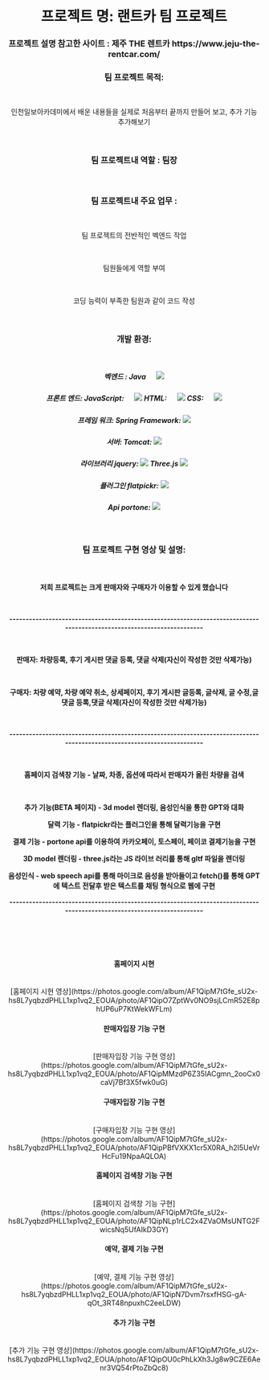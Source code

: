 <h1 align="center">프로젝트 명: 랜트카 팀 프로젝트</h1>
<h3 align="center">프로젝트 설명 참고한 사이트 : 제주 THE 렌트카 https://www.jeju-the-rentcar.com/</h3>
 
<h3 align="center">팀 프로젝트 목적: </h3> <br>

<p align="center">인천일보아카데미에서 배운 내용들을 실제로 처음부터 끝까지 만들어 보고, 추가 기능 추가해보기 </p>
 <br>

<h3 align="center">팀 프로젝트내 역할 : 팀장</h3> <br>
 <h3 align="center">팀 프로젝트내 주요 업무 : </h3> <br>

  <p align="center">팀 프로젝트의 전반적인 벡엔드 작업</p> <br>
  
  <p align="center">팀원들에게 역할 부여</p> <br>
  
   <p align="center">코딩 능력이 부족한 팀원과  같이 코드 작성</p> <br>

<h4 align="center">
 
 <h3 align="center">개발 환경: </h3> 

  <br>
  <h5 align="center">
  벡엔드 :
  Java &emsp; <img src="https://skillicons.dev/icons?i=java"> 
  </h5>
 
  <h5 align="center">
  프론트 엔드:
   JavaScript: &emsp; <img src="https://skillicons.dev/icons?i=js">
   HTML: &emsp; <img src="https://skillicons.dev/icons?i=html">
    CSS: &emsp; <img src="https://skillicons.dev/icons?i=css">
   </h5>

  <h5 align="center">
  프레임 워크:
   Spring Framework: 
   <img src="https://skillicons.dev/icons?i=spring">
   </h5>

 <h5 align="center">
  서버: 
  Tomcat:
  <img src="https://img.icons8.com/?size=96&id=QFcVqyh6lBh6&format=png">
 </h5>
   
   <h5 align="center">
   라이브러리  
    jquery:
    <img src="https://img.icons8.com/?size=50&id=40253&format=png">
    Three.js
    <img src="https://skillicons.dev/icons?i=threejs">
    
   </h5>
<h5 align="center">
 플러그인
 flatpickr:
 <img src="https://avatars.githubusercontent.com/u/36319609?s=48&v=4">
</h5>
   
<h5 align="center">
 Api
  portone: 
 <img src="https://avatars.githubusercontent.com/u/11437969?s=48&v=4">
</h5>

</h4>
<br>
<h3 align="center">팀 프로젝트 구현 영상 및 설명: </h3> <br>

<h4 align="center">
 
 <p>저희 프로젝트는 크게 판매자와 구매자가 이용할 수 있게 했습니다</p> <br> 

<p>----------------------------------------------------------------------------------------------------------------------</p> <br> 
 
 <p>판매자: 차량등록, 후기 게시판 댓글 등록, 댓글 삭제(자신이 작성한 것만 삭제가능)</p>  <br> 
 
 <p>구매자: 차량 예약, 차량 예약 취소, 상세페이지, 후기 게시판 글등록, 글삭제, 글 수정,글 댓글 등록,댓글 삭제(자신이 작성한 것만 삭제가능)</p>  <br> 

<p>----------------------------------------------------------------------------------------------------------------------</p> <br> 

 <p>홈페이지 검색창 기능 - 날짜, 차종, 옵션에 따라서 판매자가 올린 차량을 검색</p>  <br> 
 
 <p>추가 기능(BETA 페이지) - 3d model 렌더링, 음성인식을 통한 GPT와 대화 </p>

 <p>달력 기능 - flatpickr라는 플러그인을 통해 달력기능을 구현</p>
 
 <p>결제 기능 - portone api를 이용하여 카카오페이, 토스페이, 페이코 결제기능을 구현</p>
 
 <p>3D model 렌더링 - three.js라는 JS 라이브 러리를 통해 gltf 파일을 렌더링</p>
 
 <p>음성인식 - web speech api를 통해 마이크로 음성을 받아들이고 fetch()를 통해 GPT에 텍스트 전달후 받은 텍스트를 채팅 형식으로 웹에 구현</p>

<p>----------------------------------------------------------------------------------------------------------------------</p> <br> 
 
</h4> <br>

<h4 align="center">홈페이지 시현</h4> <br>
<div align="center">
 [홈페이지 시현 영상](https://photos.google.com/album/AF1QipM7tGfe_sU2x-hs8L7yqbzdPHLL1xp1vq2_EOUA/photo/AF1QipO7ZptWv0NO9sjLCmR52E8phUP6uP7KtWekWFLm)
</div>
 

<h4 align="center">판매자입장 기능 구현</h4> <br>
<div align="center">
[판매자입장 기능 구현 영상](https://photos.google.com/album/AF1QipM7tGfe_sU2x-hs8L7yqbzdPHLL1xp1vq2_EOUA/photo/AF1QipMMzdP6Z35IACgmn_2ooCx0caVj7Bf3X5fwk0uG)
</div>

<h4 align="center">구매자입장 기능 구현</h4> <br>
<div align="center">
[구매자입장 기능 구현 영상](https://photos.google.com/album/AF1QipM7tGfe_sU2x-hs8L7yqbzdPHLL1xp1vq2_EOUA/photo/AF1QipPBfVXKX1cr5X0RA_h2I5UeVrHcFu19NpaAQLOA)
</div>

<h4 align="center">홈페이지 검색창 기능 구현</h4> <br>
<div align="center">
[홈페이지 검색창 기능 구현](https://photos.google.com/album/AF1QipM7tGfe_sU2x-hs8L7yqbzdPHLL1xp1vq2_EOUA/photo/AF1QipNLp1rLC2x4ZVaOMsUNTG2FwicsNq5UfAIkD3GY)
</div>

<h4 align="center">예약, 결제 기능 구현</h4> <br>
<div align="center">
[예약, 결제 기능 구현 영상](https://photos.google.com/album/AF1QipM7tGfe_sU2x-hs8L7yqbzdPHLL1xp1vq2_EOUA/photo/AF1QipN7Dvm7rsxfHSG-gA-qOt_3RT48npuxhC2eeLDW)
</div>

<h4 align="center">추가 기능 구현</h4> <br>
<div align="center">
[추가 기능 구현 영상](https://photos.google.com/album/AF1QipM7tGfe_sU2x-hs8L7yqbzdPHLL1xp1vq2_EOUA/photo/AF1QipOU0cPhLkXh3Jg8w9CZE6Aenr3VQ54rPtoZbQc8)
</div>
